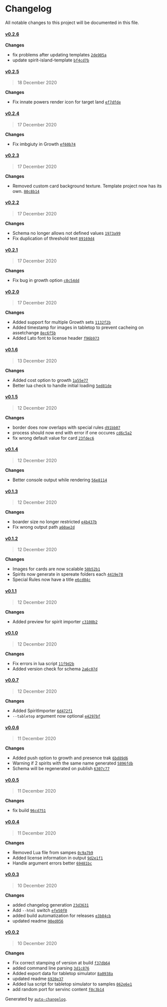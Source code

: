 # Changelog

All notable changes to this project will be documented in this file.


#### [v0.2.6](https://github.com/LokiMidgard/spirit-island-renderer/compare/v0.2.5...v0.2.6)





**Changes**  

- fix problems after updating templates [`2de905a`](https://github.com/LokiMidgard/spirit-island-renderer/commit/2de905a2d88afc26cbd5924571aaa70b9c62384e)
- update spirit-island-template [`bf4cd7b`](https://github.com/LokiMidgard/spirit-island-renderer/commit/bf4cd7b00d0ee887d66a331fbdde445621ed843a)



#### [v0.2.5](https://github.com/LokiMidgard/spirit-island-renderer/compare/v0.2.4...v0.2.5)

> 18 December 2020




**Changes**  

- Fix innate powers render icon for target land [`ef7dfde`](https://github.com/LokiMidgard/spirit-island-renderer/commit/ef7dfde1226a15053bc14c3f6666979086a27144)



#### [v0.2.4](https://github.com/LokiMidgard/spirit-island-renderer/compare/v0.2.3...v0.2.4)

> 17 December 2020




**Changes**  

- Fix imbgiuty in Growth [`ef60b74`](https://github.com/LokiMidgard/spirit-island-renderer/commit/ef60b74a785254e542f501f080d8c080322b1b4b)



#### [v0.2.3](https://github.com/LokiMidgard/spirit-island-renderer/compare/v0.2.2...v0.2.3)

> 17 December 2020




**Changes**  

- Removed custom card background texture. Template project now has its own. [`80c8b14`](https://github.com/LokiMidgard/spirit-island-renderer/commit/80c8b14f07eff5b2cd183cae918c219e7b165e99)



#### [v0.2.2](https://github.com/LokiMidgard/spirit-island-renderer/compare/v0.2.1...v0.2.2)

> 17 December 2020




**Changes**  

- Schema no longer allows not defined values [`1973a99`](https://github.com/LokiMidgard/spirit-island-renderer/commit/1973a9984e7e9d66ff9004137ee4b4c108fe6e5f)
- Fix duplication of threshold text [`89169d4`](https://github.com/LokiMidgard/spirit-island-renderer/commit/89169d4a42e75ba7b1a7844f3b77396222374aa9)



#### [v0.2.1](https://github.com/LokiMidgard/spirit-island-renderer/compare/v0.2.0...v0.2.1)

> 17 December 2020




**Changes**  

- Fix bug in growth option [`c0c54dd`](https://github.com/LokiMidgard/spirit-island-renderer/commit/c0c54dd4378c08dd1bf89cc7a55d7ae4ad73ca66)



#### [v0.2.0](https://github.com/LokiMidgard/spirit-island-renderer/compare/v0.1.6...v0.2.0)

> 17 December 2020




**Changes**  

- Added support for multiple Growth sets [`1132f2b`](https://github.com/LokiMidgard/spirit-island-renderer/commit/1132f2b140c6147f4a7cf1eb2bee1f07c732ccec)
- Added timestamp for images in tabletop to prevent cacheing on assetchange [`8ec6f5b`](https://github.com/LokiMidgard/spirit-island-renderer/commit/8ec6f5b345e88ff787f5263687b5dc9d5ca2381b)
- Added Lato font to license header [`f96b973`](https://github.com/LokiMidgard/spirit-island-renderer/commit/f96b97344232a3d6c20c21e20d74a08f41c4de77)



#### [v0.1.6](https://github.com/LokiMidgard/spirit-island-renderer/compare/v0.1.5...v0.1.6)

> 13 December 2020




**Changes**  

- Added cost option to growth [`1a55e77`](https://github.com/LokiMidgard/spirit-island-renderer/commit/1a55e77ca2ed2f5d4c6b57081ca706c742b41513)
- Better lua check to handle initial loading [`5ed81de`](https://github.com/LokiMidgard/spirit-island-renderer/commit/5ed81deb294def89e1b9d7ee822c889395833abe)



#### [v0.1.5](https://github.com/LokiMidgard/spirit-island-renderer/compare/v0.1.4...v0.1.5)

> 12 December 2020




**Changes**  

- border does now overlaps with special rules [`d91bb07`](https://github.com/LokiMidgard/spirit-island-renderer/commit/d91bb07c0d2e9651c86ea03e921632b6e18f0ff5)
- process should now end with error if one occures [`cd6c5a2`](https://github.com/LokiMidgard/spirit-island-renderer/commit/cd6c5a2dc09eaa60e4f5c08d107eaf75574139f9)
- fix wrong default value for card [`23fdec6`](https://github.com/LokiMidgard/spirit-island-renderer/commit/23fdec64c08c84c118ac378b91c276bd9f0fdd2b)



#### [v0.1.4](https://github.com/LokiMidgard/spirit-island-renderer/compare/v0.1.3...v0.1.4)

> 12 December 2020




**Changes**  

- Better console output while rendering [`56e8114`](https://github.com/LokiMidgard/spirit-island-renderer/commit/56e81148424a45d4563dba0ccc92d94db6cf90f1)



#### [v0.1.3](https://github.com/LokiMidgard/spirit-island-renderer/compare/v0.1.2...v0.1.3)

> 12 December 2020




**Changes**  

- boarder size no longer restricted [`e4b437b`](https://github.com/LokiMidgard/spirit-island-renderer/commit/e4b437b50552b6ce679f33b71001538356df98bd)
- Fix wrong output path [`a60ae2d`](https://github.com/LokiMidgard/spirit-island-renderer/commit/a60ae2d840476cf30289b7cee1831d9e6bc59746)



#### [v0.1.2](https://github.com/LokiMidgard/spirit-island-renderer/compare/v0.1.1...v0.1.2)

> 12 December 2020




**Changes**  

- Images for cards are now scalable [`50b52b1`](https://github.com/LokiMidgard/spirit-island-renderer/commit/50b52b1fd5910d286ce1016657799e4020153f8a)
- Spirits now generate in spereate folders each [`4419e78`](https://github.com/LokiMidgard/spirit-island-renderer/commit/4419e7884aca851d2ef4d225d24ffe353f10cd19)
- Special Rules now have a title [`e6cd04c`](https://github.com/LokiMidgard/spirit-island-renderer/commit/e6cd04c379247092f94560593c9f814720cd4726)



#### [v0.1.1](https://github.com/LokiMidgard/spirit-island-renderer/compare/v0.1.0...v0.1.1)

> 12 December 2020




**Changes**  

- Added preview for spirit importer [`c3100b2`](https://github.com/LokiMidgard/spirit-island-renderer/commit/c3100b235a4bb655d91c75136c1ff60723b91d0b)



#### [v0.1.0](https://github.com/LokiMidgard/spirit-island-renderer/compare/v0.0.7...v0.1.0)

> 12 December 2020




**Changes**  

- Fix errors in lua script [`11f9d2b`](https://github.com/LokiMidgard/spirit-island-renderer/commit/11f9d2bf49f15027c53c168299e967d461db03c6)
- Added version check for schema [`2a6c07d`](https://github.com/LokiMidgard/spirit-island-renderer/commit/2a6c07d441b2d60cd4006f727ef1b732832268fd)



#### [v0.0.7](https://github.com/LokiMidgard/spirit-island-renderer/compare/v0.0.6...v0.0.7)

> 12 December 2020




**Changes**  

- Added SpiritImporter [`6d472f1`](https://github.com/LokiMidgard/spirit-island-renderer/commit/6d472f19a5a0510cd33a90e1d772151983f71797)
- `--tabletop` argument now optional [`e4297bf`](https://github.com/LokiMidgard/spirit-island-renderer/commit/e4297bfd97124dd6d74268d2281ee010a9818ac3)



#### [v0.0.6](https://github.com/LokiMidgard/spirit-island-renderer/compare/v0.0.5...v0.0.6)

> 11 December 2020




**Changes**  

- Added push option to growth and presence trak [`6bd89d6`](https://github.com/LokiMidgard/spirit-island-renderer/commit/6bd89d6f1727adb02247565e05027517ed66c176)
- Warning if 2 spirits with the same name generated [`5896fdb`](https://github.com/LokiMidgard/spirit-island-renderer/commit/5896fdbbd030899ed8b63c2fd15dd2a748087f63)
- Schema will be regenerated on publish [`6307c77`](https://github.com/LokiMidgard/spirit-island-renderer/commit/6307c77ed85272165287f995a895e9e7a886c4a2)



#### [v0.0.5](https://github.com/LokiMidgard/spirit-island-renderer/compare/v0.0.4...v0.0.5)

> 11 December 2020




**Changes**  

- fix build [`96cd751`](https://github.com/LokiMidgard/spirit-island-renderer/commit/96cd751f2e21025c0bd224c447bc1bfb741d6a86)



#### [v0.0.4](https://github.com/LokiMidgard/spirit-island-renderer/compare/v0.0.3...v0.0.4)

> 11 December 2020




**Changes**  

- Removed Lua file from sampes [`0c9a7b9`](https://github.com/LokiMidgard/spirit-island-renderer/commit/0c9a7b9061e7b34b1094101f71a4ca27d56b8435)
- Added license information in output [`9d2e1f1`](https://github.com/LokiMidgard/spirit-island-renderer/commit/9d2e1f17b29667d9aa181e21ebd9724524b76663)
- Handle argument errors better [`69481bc`](https://github.com/LokiMidgard/spirit-island-renderer/commit/69481bc96238e16f5be99cae13f5fcb4e784d6f4)



#### [v0.0.3](https://github.com/LokiMidgard/spirit-island-renderer/compare/v0.0.2...v0.0.3)

> 10 December 2020




**Changes**  

- added changelog generation [`23d3631`](https://github.com/LokiMidgard/spirit-island-renderer/commit/23d36310cdf80eb193e7c84ad16c1e879ba82583)
- Add `--html` switch [`efe50f0`](https://github.com/LokiMidgard/spirit-island-renderer/commit/efe50f0c07552c2cbcabd59e781d54ed9893f3e9)
- added build automatization for releases [`e3b04cb`](https://github.com/LokiMidgard/spirit-island-renderer/commit/e3b04cb1c6fe6ee21776fcbc0cd2e3d1d1ae79e8)
- updated readme [`90ed056`](https://github.com/LokiMidgard/spirit-island-renderer/commit/90ed0569fc073f4fdf1949bc551429071ec194b0)



#### [v0.0.2](https://github.com/LokiMidgard/spirit-island-renderer/compare/v0.0.1...v0.0.2)

> 10 December 2020




**Changes**  

- Fix correct stamping of version at build [`f37db64`](https://github.com/LokiMidgard/spirit-island-renderer/commit/f37db644287ad7c4ec2085d1425b2583cfdac9ca)
- added command line parsing [`3d1c876`](https://github.com/LokiMidgard/spirit-island-renderer/commit/3d1c8768c1598da33a3574dc640e5e8bd36fae08)
- Added export data for tabletop simulator [`8a0938a`](https://github.com/LokiMidgard/spirit-island-renderer/commit/8a0938a187b36048827efb0f402b3fbb3a3667a9)
- updated readme [`6920e37`](https://github.com/LokiMidgard/spirit-island-renderer/commit/6920e37bb4c013e703c44778518af6cd45861487)
- Added lua script for tabletop simulator to samples [`062e6e1`](https://github.com/LokiMidgard/spirit-island-renderer/commit/062e6e1ecd0ecd27e38015c305361d61557209ca)
- add random port for servinc content [`f0c3b14`](https://github.com/LokiMidgard/spirit-island-renderer/commit/f0c3b1439cbba9c6ca3e0de26ba9f05f72cdf09d)



Generated by [`auto-changelog`](https://github.com/CookPete/auto-changelog).

